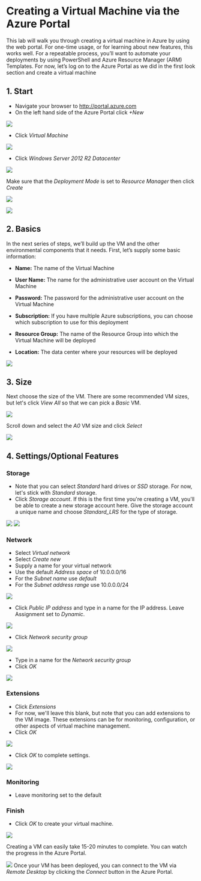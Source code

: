 # Creating a Virtual Machine via the Azure Portal

This lab will walk you through creating a virtual machine in Azure by
using the web portal. For one-time usage, or for learning about new
features, this works well. For a repeatable process, you’ll want to
automate your deployments by using PowerShell and Azure Resource Manager
(ARM) Templates. For now, let’s log on to the Azure Portal as we did in
the first look section and create a virtual machine

## 1. Start
* Navigate your browser to http://portal.azure.com
* On the left hand side of the Azure Portal click *+New*

![](media/CreateVM-Portal-00.png)

* Click *Virtual Machine*

![](media/CreateVM-Portal-00a.png)

* Click *Windows Server 2012 R2 Datacenter*

![](media/CreateVM-Portal-00b.png)

Make sure that the *Deployment Mode* is set to *Resource Manager* then
click *Create*

![](media/CreateVM-Portal-01.png)

![](media/CreateVM-Portal-02.png)

## 2. Basics
In the next series of steps, we’ll build up the VM and the other
environmental components that it needs. First, let’s supply some basic
information:

-   **Name:** The name of the Virtual Machine

-   **User Name:** The name for the administrative user account on the Virtual Machine

-   **Password:** The password for the administrative user account on the Virtual Machine

-   **Subscription:** If you have multiple Azure subscriptions, you can choose which subscription to use for this deployment

-   **Resource Group:** The name of the Resource Group into which the Virtual Machine will be deployed

-   **Location:** The data center where your resources will be deployed

![](media/CreateVM-Portal-04.png)

## 3. Size
Next choose the size of the VM. There are some recommended VM sizes, but let's click *View All* so that we can pick a *Basic* VM.

![](media/CreateVM-Portal-05.png)

Scroll down and select the *A0* VM size and click *Select*

![](media/CreateVM-Portal-06.png)

## 4. Settings/Optional Features
### Storage
* Note that you can select *Standard* hard drives or *SSD* storage. For now, let's stick with *Standard* storage.
* Click *Storage account*. If this is the first time you're creating a VM, you'll be able to create a new storage account here. Give the storage account a unique name and choose *Standard_LRS* for the type of storage.

![](media/CreateVM-Portal-07.png)
![](media/CreateVM-Portal-08.png)
 
### Network
 * Select *Virtual network*
 * Select *Create new*
 * Supply a name for your virtual network
 * Use the default *Address space* of 10.0.0.0/16
 * For the *Subnet name* use *default*
 * For the *Subnet address range* use 10.0.0.0/24

![](media/CreateVM-Portal-09.png)

 * Click *Public IP address* and type in a name for the IP address. Leave Assignment set to *Dynamic*.

![](media/CreateVM-Portal-12.png)

 * Click *Network security group*

![](media/CreateVM-Portal-13.png)

* Type in a name for the *Network security group*
* Click *OK*

![](media/CreateVM-Portal-14.png)

### Extensions
* Click *Extensions*
* For now, we'll leave this blank, but note that you can add extensions to the VM image. These extensions can be for monitoring, configuration, or other aspects of virtual machine management.
* Click *OK*

![](media/CreateVM-Portal-15.png)

* Click *OK* to complete settings.

![](media/CreateVM-Portal-16.png)

### Monitoring
* Leave monitoring set to the default 

### Finish
* Click *OK* to create your virtual machine.

![](media/CreateVM-Portal-17.png)

Creating a VM can easily take 15-20 minutes to complete. You can watch the progress in the Azure Portal.

![](media/CreateVM-Portal-18.png)
Once your VM has been deployed, you can connect to the VM via *Remote Desktop* by clicking the *Connect* button in the Azure Portal.